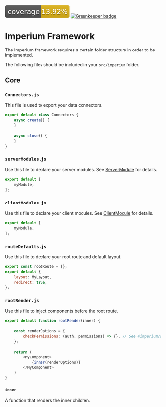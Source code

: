 [![Coverage_badge](../../docs/assets/coverage/core/coverage.svg)](assets/coverage/core/index.html) [![Greenkeeper badge](https://badges.greenkeeper.io/darkadept/imperium.svg)](https://greenkeeper.io/)

# Imperium Framework

The Imperium framework requires a certain folder structure in order to be implemented.

The following files should be included in your `src/imperium` folder.

## Core

### `Connectors.js`
This file is used to export your data connectors.

```javascript
export default class Connectors {
	async create() {
	}
	
	async close() {
	}
}
```

### `serverModules.js`
Use this file to declare your server modules. See [ServerModule](docs/ServerModule.md) for details.

```javascript
export default [
	myModule,
];
```

### `clientModules.js`
Use this file to declare your client modules. See [ClientModule](docs/ClientModule.md) for details.

```javascript
export default [
	myModule,
];
```

### `routeDefaults.js`
Use this file to declare your root route and default layout.

```javascript
export const rootRoute = {};
export default {
	layout: MyLayout,
	redirect: true,
};
```

### `rootRender.js`
Use this file to inject components before the root route.

```javascript
export default function rootRender(inner) {
	
	const renderOptions = {
		checkPermissions: (auth, permissions) => {}, // See @imperium/auth readme.
	};
	
	return (
		<MyComponent>
			{inner(renderOptions)}
		</MyComponent>
	)
}
```

#### `inner`
A function that renders the inner children.
